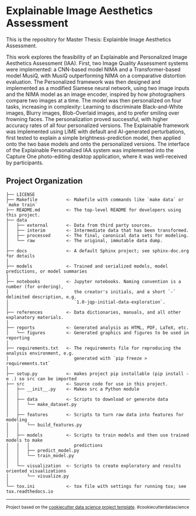 Explainable Image Aesthetics Assessment
==============================

This is the repository for Master Thesis: Explainble Image Aesthetics Assessment.

This work explores the feasibility of an Explainable and Personalized Image Aesthetics Assessment (IAA). First, two Image Quality Assessment systems were implemented: a CNN-based model NIMA and a Transformer-based model MusiQ, with MusiQ outperforming NIMA on a comparative distortion evaluation. The Personalized framework was then designed and implemented as a modified Siamese neural network, using two image inputs and the NIMA model as an image encoder, inspired by how photographers compare two images at a time. The model was then personalized on four tasks, increasing in complexity: Learning to discriminate Black-and-White images, Blurry images, Blob-Overlaid images, and to prefer smiling over frowning faces. The personalization proved successful, with higher accuracy rates of all four personalized versions. The Explainable framework was implemented using LIME with default and AI-generated perturbations, first tested to explain a simple brightness-prediction model, then applied onto the two base models and onto the personalized versions. The interface of the Explainable Personalized IAA system was implemented into the Capture One photo-editing desktop application, where it was well-received by participants.

Project Organization
------------

    ├── LICENSE
    ├── Makefile           <- Makefile with commands like `make data` or `make train`
    ├── README.md          <- The top-level README for developers using this project.
    ├── data
    │   ├── external       <- Data from third party sources.
    │   ├── interim        <- Intermediate data that has been transformed.
    │   ├── processed      <- The final, canonical data sets for modeling.
    │   └── raw            <- The original, immutable data dump.
    │
    ├── docs               <- A default Sphinx project; see sphinx-doc.org for details
    │
    ├── models             <- Trained and serialized models, model predictions, or model summaries
    │
    ├── notebooks          <- Jupyter notebooks. Naming convention is a number (for ordering),
    │                         the creator's initials, and a short `-` delimited description, e.g.
    │                         `1.0-jqp-initial-data-exploration`.
    │
    ├── references         <- Data dictionaries, manuals, and all other explanatory materials.
    │
    ├── reports            <- Generated analysis as HTML, PDF, LaTeX, etc.
    │   └── figures        <- Generated graphics and figures to be used in reporting
    │
    ├── requirements.txt   <- The requirements file for reproducing the analysis environment, e.g.
    │                         generated with `pip freeze > requirements.txt`
    │
    ├── setup.py           <- makes project pip installable (pip install -e .) so src can be imported
    ├── src                <- Source code for use in this project.
    │   ├── __init__.py    <- Makes src a Python module
    │   │
    │   ├── data           <- Scripts to download or generate data
    │   │   └── make_dataset.py
    │   │
    │   ├── features       <- Scripts to turn raw data into features for modeling
    │   │   └── build_features.py
    │   │
    │   ├── models         <- Scripts to train models and then use trained models to make
    │   │   │                 predictions
    │   │   ├── predict_model.py
    │   │   └── train_model.py
    │   │
    │   └── visualization  <- Scripts to create exploratory and results oriented visualizations
    │       └── visualize.py
    │
    └── tox.ini            <- tox file with settings for running tox; see tox.readthedocs.io


--------

<p><small>Project based on the <a target="_blank" href="https://drivendata.github.io/cookiecutter-data-science/">cookiecutter data science project template</a>. #cookiecutterdatascience</small></p>
